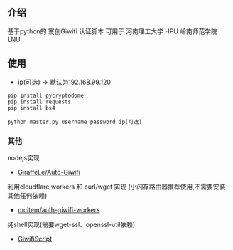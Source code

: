 ## 介绍
基于python的 寰创Giwifi 认证脚本
    可用于 河南理工大学 HPU 岭南师范学院 LNU


## 使用
- ip(可选) -> 默认为192.168.99.120


```
pip install pycryptodome
pip install requests
pip install bs4
```

```
python master.py username password ip(可选)
```

### 其他

nodejs实现
- [GiraffeLe/Auto-Giwifi](https://github.com/GiraffeLe/Auto-Giwifi)

利用cloudflare workers 和 curl/wget 实现 
(小闪存路由器推荐使用,不需要安装其他任何依赖)
- [mcitem/auth-giwifi-workers](https://github.com/mcitem/auth-giwifi-workers)

纯shell实现(需要wget-ssl、openssl-util依赖)

- [GiwifiScript](https://github.com/GiraffeLe/GiwifiScript)